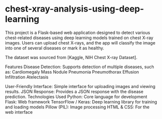 # chest-xray-analysis-using-deep-learning

This project is a Flask-based web application designed to detect various chest-related diseases using deep learning models trained on chest X-ray images. Users can upload chest X-rays, and the app will classify the image into one of several diseases or mark it as healthy.

The dataset was sourced from [Kaggle, NIH Chest X-ray Dataset].

Features
Disease Detection: Supports detection of multiple diseases, such as:
Cardiomegaly
Mass
Nodule
Pneumonia
Pneumothorax
Effusion
Infiltration
Atelectasis


User-Friendly Interface: Simple interface for uploading images and viewing results.
JSON Response: Provides a JSON response with the disease prediction.
Technologies Used
Python: Core language for development
Flask: Web framework
TensorFlow / Keras: Deep learning library for training and loading models
Pillow (PIL): Image processing
HTML & CSS: For the web interface
